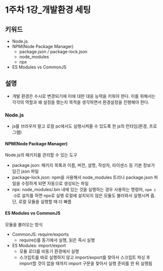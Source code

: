 # 1주차 1강_개발환경 세팅

## 키워드

- Node.js
- NPM(Node Package Manager)
  - package.json / package-lock.json
  - node_modules
  - npx
- ES Modules vs CommonJS

## 설명

- 개발 환경은 수시로 변경되기에 이에 대한 대응 능력을 키워야 한다. 이를 위해서는 각각의 역할과 왜 설정을 했는지 목적을 생각하면서 환경설정을 진행해야 한다.

### Node.js

- js를 브라우저 말고 로컬 pc에서도 실행시켜줄 수 있도록 한 js의 런타임(환경, 프로그램)

#### NPM(Node Package Manager)

Node.js의 패키지를 관리할 수 있는 도구

- package.json: 패키지 목록과 이름, 버전, 설명, 작성자, 라이센스 등 기본 정보가 담긴 json 파일
- package-lock.json: npm을 사용해서 node_modules 트리나 package.json 파일을 수정하게 되면 자동으로 생성되는 파일
- npx: node_modules/.bin 내에 있는 것을 실행하는 경우 사용하는 명령어, `npm i -D`로 설치를 하면 npx로 실행 로컬에 설치되지 않은 모듈도 불러와서 실행시켜 줌. 단, 로컬 모듈을 실행할 때 더 빠름

#### ES Modules vs CommonJS

모듈을 불러오는 방식

- CommonJS: require/exports
  - require()를 동기에서 실행, 읽은 즉시 실행
- ES Modules: import/export
  - 모듈 로더를 비동기 환경에서 실행
  - 스크립트를 바로 실행하지 않고 import/export를 찾아서 스크립트 파싱 후 import할 것이 없을 때까지 import 구문을 찾아서 실행 준비를 한 뒤 실행됨
